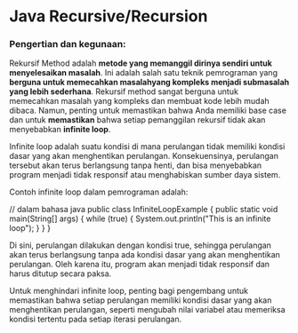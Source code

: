 # Java Recursive/Recursion

### Pengertian dan kegunaan: 

Rekursif Method adalah **metode yang memanggil dirinya sendiri untuk menyelesaikan masalah**. Ini adalah salah satu teknik pemrograman yang **berguna untuk memecahkan masalahyang kompleks menjadi submasalah yang lebih sederhana**. 
Rekursif method sangat berguna untuk memecahkan masalah yang kompleks dan membuat kode lebih mudah dibaca. Namun, 
penting untuk memastikan bahwa Anda memiliki base case dan untuk **memastikan** bahwa setiap pemanggilan rekursif tidak akan menyebabkan **infinite loop**.

Infinite loop adalah suatu kondisi di mana perulangan tidak memiliki kondisi dasar yang akan menghentikan perulangan. Konsekuensinya, perulangan tersebut akan terus berlangsung tanpa henti, dan bisa menyebabkan program menjadi tidak responsif atau menghabiskan sumber daya sistem.

Contoh infinite loop dalam pemrograman adalah:

// dalam bahasa java
public class InfiniteLoopExample {
    public static void main(String[] args) {
        while (true) {
            System.out.println("This is an infinite loop");
        }
    }
}
 

Di sini, perulangan dilakukan dengan kondisi true, sehingga perulangan akan terus berlangsung tanpa ada kondisi dasar yang akan menghentikan perulangan.
Oleh karena itu, program akan menjadi tidak responsif dan harus ditutup secara paksa.

Untuk menghindari infinite loop, penting bagi pengembang untuk memastikan bahwa setiap perulangan memiliki kondisi dasar yang akan menghentikan perulangan, 
seperti mengubah nilai variabel atau memeriksa kondisi tertentu pada setiap iterasi perulangan.
